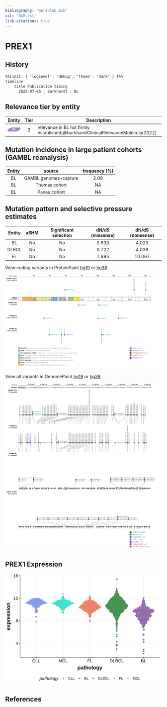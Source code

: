```yaml
---
bibliography: 'morinlab.bib'
csl: 'NLM.csl'
link-citations: true
---
```

# PREX1

## History
```mermaid
%%{init: { 'logLevel': 'debug', 'theme': 'dark' } }%%
timeline
    title Publication timing
      2022-07-06 : Burkhardt : BL
```

## Relevance tier by entity

|Entity|Tier|Description                           |
|:------:|:----:|--------------------------------------|
|![BL](images/icons/BL_tier2.png)    |2   |relevance in BL not firmly established[@burkhardtClinicalRelevanceMolecular2022]|

## Mutation incidence in large patient cohorts (GAMBL reanalysis)

|Entity|source               |frequency (%)|
|:------:|:---------------------:|:-------------:|
|BL    |GAMBL genomes+capture|2.08         |
|BL    |Thomas cohort        |  NA         |
|BL    |Panea cohort         |  NA         |

## Mutation pattern and selective pressure estimates

|Entity|aSHM|Significant selection|dN/dS (missense)|dN/dS (nonsense)|
|:------:|:----:|:---------------------:|:----------------:|:----------------:|
|BL    |No  |No                   |0.633           | 4.023          |
|DLBCL |No  |No                   |0.722           | 4.039          |
|FL    |No  |No                   |1.695           |10.067          |




View coding variants in ProteinPaint [hg19](https://morinlab.github.io/LLMPP/GAMBL/PREX1_protein.html)  or [hg38](https://morinlab.github.io/LLMPP/GAMBL/PREX1_protein_hg38.html)

![](images/proteinpaint/PREX1_NM_020820.svg)

View all variants in GenomePaint [hg19](https://morinlab.github.io/LLMPP/GAMBL/PREX1.html)  or [hg38](https://morinlab.github.io/LLMPP/GAMBL/PREX1_hg38.html)

![](images/proteinpaint/PREX1.svg)

## PREX1 Expression
![](images/gene_expression/PREX1_by_pathology.svg)
<!-- ORIGIN: burkhardtClinicalRelevanceMolecular2022b -->
<!-- BL: burkhardtClinicalRelevanceMolecular2022b -->

## References

